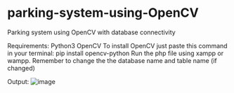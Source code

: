 # parking-system-using-OpenCV
Parking system using OpenCV with database connectivity

Requirements:
Python3
OpenCV
To install OpenCV just paste this command in your terminal: pip install opencv-python
Run the php file using xampp or wampp.
Remember to change the the database name and table name (if changed)

Output:
![image](https://user-images.githubusercontent.com/80820210/189377492-75e670e4-7647-4e96-a3b4-634027f4dcef.png)
